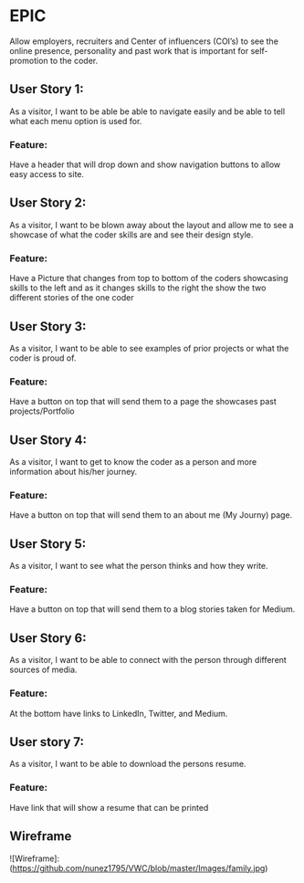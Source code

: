 # EPIC  

Allow employers, recruiters and Center of influencers (COI’s) to see the online presence, personality and past work that is important for self-promotion to the coder.

## User Story 1:
As a visitor, I want to be able be able to navigate easily and be able to tell what each menu option is used for.
### Feature:
Have a header that will drop down and show navigation buttons to allow easy access to site.
## User Story 2:
As a visitor, I want to be blown away about the layout and allow me to see a showcase of what the coder skills are and see their design style.
### Feature:
Have a Picture that changes from top to bottom of the coders showcasing skills to the left and as it changes skills to the right the show the two different stories of the one coder
## User Story 3:
As a visitor, I want to be able to see examples of prior projects or what the coder is proud of.
### Feature:
Have a button on top that will send them to a page the showcases past projects/Portfolio
## User Story 4:
As a visitor, I want to get to know the coder as a person and more information about his/her journey.
### Feature:
Have a button on top that will send them to an about me (My Journy) page.
## User Story 5:
As a visitor, I want to see what the person thinks and how they write.
### Feature:
Have a button on top that will send them to a blog stories taken for Medium.
## User Story 6:
As a visitor, I want to be able to connect with the person through different sources of media.
### Feature:
At the bottom have links to LinkedIn, Twitter, and Medium.
## User story 7:
As a visitor, I want to be able to download the persons resume.  
### Feature:
Have link that will show a resume that can be printed  
## Wireframe
![Wireframe]: (https://github.com/nunez1795/VWC/blob/master/Images/family.jpg)
